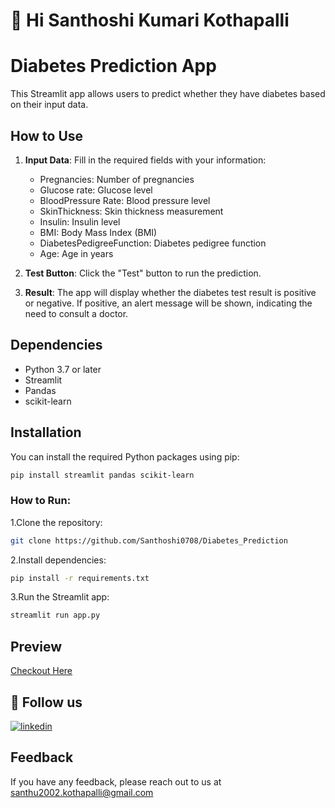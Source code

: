 #  👋 Hi Santhoshi Kumari Kothapalli
# Diabetes Prediction App

This Streamlit app allows users to predict whether they have diabetes based on their input data.

## How to Use

1. **Input Data**: Fill in the required fields with your information:
   - Pregnancies: Number of pregnancies
   - Glucose rate: Glucose level
   - BloodPressure Rate: Blood pressure level
   - SkinThickness: Skin thickness measurement
   - Insulin: Insulin level
   - BMI: Body Mass Index (BMI)
   - DiabetesPedigreeFunction: Diabetes pedigree function
   - Age: Age in years
   
2. **Test Button**: Click the "Test" button to run the prediction.

3. **Result**: The app will display whether the diabetes test result is positive or negative. If positive, an alert message will be shown, indicating the need to consult a doctor.

## Dependencies

- Python 3.7 or later
- Streamlit
- Pandas
- scikit-learn

## Installation

You can install the required Python packages using pip:

```bash
pip install streamlit pandas scikit-learn

```
### How to Run:
1.Clone the repository:
```bash
git clone https://github.com/Santhoshi0708/Diabetes_Prediction

```
2.Install dependencies:
```bash
pip install -r requirements.txt
```
3.Run the Streamlit app:
```bash
streamlit run app.py

```
## Preview
[Checkout Here](https://diabetes-prediction-santhoshi0708.streamlit.app/)

## 🔗 Follow us
[![linkedin](https://img.shields.io/badge/linkedin-0A66C2?style=for-the-badge&logo=linkedin&logoColor=white)](https://www.linkedin.com/in/kothapalli-santhoshi-368951254/)

## Feedback
If you have any feedback, please reach out to us at santhu2002.kothapalli@gmail.com
